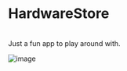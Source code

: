 # HardwareStore
\
Just a fun app to play around with. 

![image](https://user-images.githubusercontent.com/11218414/189413961-11707d5f-47e7-42bc-a662-cabc7dea081a.png)
